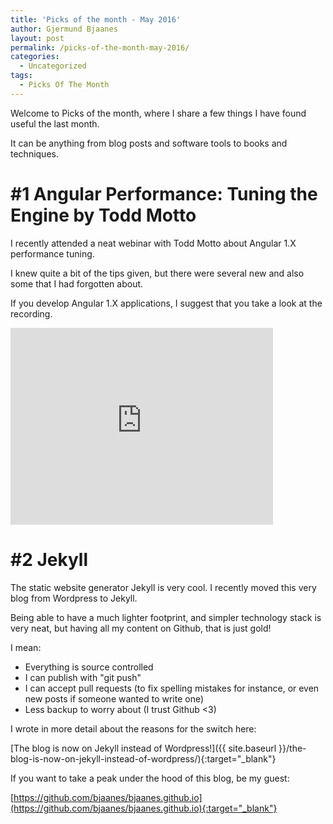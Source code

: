 ```yaml
---
title: 'Picks of the month - May 2016'
author: Gjermund Bjaanes
layout: post
permalink: /picks-of-the-month-may-2016/
categories:
  - Uncategorized
tags:
  - Picks Of The Month
---
```

Welcome to Picks of the month, where I share a few things I have found useful the last month.

It can be anything from blog posts and software tools to books and techniques.

<!--more-->

# #1 Angular Performance: Tuning the Engine by Todd Motto

I recently attended a neat webinar with Todd Motto about Angular 1.X performance tuning.

I knew quite a bit of the tips given, but there were several new and also some that I had forgotten about.

If you develop Angular 1.X applications, I suggest that you take a look at the recording.

<iframe width="420" height="315" src="https://www.youtube.com/embed/LoIuokh6NUI" frameborder="0" allowfullscreen></iframe>

# #2 Jekyll

The static website generator Jekyll is very cool. I recently moved this very blog from Wordpress to Jekyll.

Being able to have a much lighter footprint, and simpler technology stack is very neat, but having all my content on Github, that is just gold!

I mean:

* Everything is source controlled
* I can publish with "git push"
* I can accept pull requests (to fix spelling mistakes for instance, or even new posts if someone wanted to write one)
* Less backup to worry about (I trust Github <3)

I wrote in more detail about the reasons for the switch here:

[The blog is now on Jekyll instead of Wordpress!]({{ site.baseurl }}/the-blog-is-now-on-jekyll-instead-of-wordpress/){:target="_blank"} 

If you want to take a peak under the hood of this blog, be my guest:

[https://github.com/bjaanes/bjaanes.github.io](https://github.com/bjaanes/bjaanes.github.io){:target="_blank"} 
